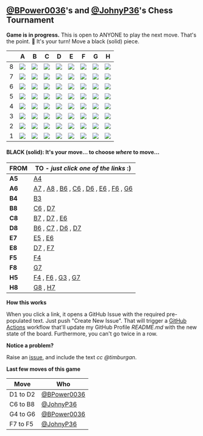 
## [@BPower0036](https://github.com/BPower0036)'s and [@JohnyP36](https://github.com/JohnyP36)'s Chess Tournament

**Game is in progress.** This is open to ANYONE to play the next move. That's the point. :wave:  It's your turn! Move a black (solid) piece.

|   | A | B | C | D | E | F | G | H |
| - | - | - | - | - | - | - | - | - |
| 8 | ![](https://raw.githubusercontent.com/BPower0036/chess/master/chess_images/blank.png) | ![](https://raw.githubusercontent.com/BPower0036/chess/master/chess_images/n.png) | ![](https://raw.githubusercontent.com/BPower0036/chess/master/chess_images/b.png) | ![](https://raw.githubusercontent.com/BPower0036/chess/master/chess_images/q.png) | ![](https://raw.githubusercontent.com/BPower0036/chess/master/chess_images/k.png) | ![](https://raw.githubusercontent.com/BPower0036/chess/master/chess_images/b.png) | ![](https://raw.githubusercontent.com/BPower0036/chess/master/chess_images/blank.png) | ![](https://raw.githubusercontent.com/BPower0036/chess/master/chess_images/r.png) |
| 7 | ![](https://raw.githubusercontent.com/BPower0036/chess/master/chess_images/blank.png) | ![](https://raw.githubusercontent.com/BPower0036/chess/master/chess_images/blank.png) | ![](https://raw.githubusercontent.com/BPower0036/chess/master/chess_images/blank.png) | ![](https://raw.githubusercontent.com/BPower0036/chess/master/chess_images/blank.png) | ![](https://raw.githubusercontent.com/BPower0036/chess/master/chess_images/p.png) | ![](https://raw.githubusercontent.com/BPower0036/chess/master/chess_images/blank.png) | ![](https://raw.githubusercontent.com/BPower0036/chess/master/chess_images/blank.png) | ![](https://raw.githubusercontent.com/BPower0036/chess/master/chess_images/blank.png) |
| 6 | ![](https://raw.githubusercontent.com/BPower0036/chess/master/chess_images/r.png) | ![](https://raw.githubusercontent.com/BPower0036/chess/master/chess_images/blank.png) | ![](https://raw.githubusercontent.com/BPower0036/chess/master/chess_images/blank.png) | ![](https://raw.githubusercontent.com/BPower0036/chess/master/chess_images/blank.png) | ![](https://raw.githubusercontent.com/BPower0036/chess/master/chess_images/blank.png) | ![](https://raw.githubusercontent.com/BPower0036/chess/master/chess_images/blank.png) | ![](https://raw.githubusercontent.com/BPower0036/chess/master/chess_images/R.png) | ![](https://raw.githubusercontent.com/BPower0036/chess/master/chess_images/p.png) |
| 5 | ![](https://raw.githubusercontent.com/BPower0036/chess/master/chess_images/p.png) | ![](https://raw.githubusercontent.com/BPower0036/chess/master/chess_images/blank.png) | ![](https://raw.githubusercontent.com/BPower0036/chess/master/chess_images/blank.png) | ![](https://raw.githubusercontent.com/BPower0036/chess/master/chess_images/p.png) | ![](https://raw.githubusercontent.com/BPower0036/chess/master/chess_images/blank.png) | ![](https://raw.githubusercontent.com/BPower0036/chess/master/chess_images/p.png) | ![](https://raw.githubusercontent.com/BPower0036/chess/master/chess_images/blank.png) | ![](https://raw.githubusercontent.com/BPower0036/chess/master/chess_images/n.png) |
| 4 | ![](https://raw.githubusercontent.com/BPower0036/chess/master/chess_images/blank.png) | ![](https://raw.githubusercontent.com/BPower0036/chess/master/chess_images/p.png) | ![](https://raw.githubusercontent.com/BPower0036/chess/master/chess_images/blank.png) | ![](https://raw.githubusercontent.com/BPower0036/chess/master/chess_images/P.png) | ![](https://raw.githubusercontent.com/BPower0036/chess/master/chess_images/blank.png) | ![](https://raw.githubusercontent.com/BPower0036/chess/master/chess_images/blank.png) | ![](https://raw.githubusercontent.com/BPower0036/chess/master/chess_images/blank.png) | ![](https://raw.githubusercontent.com/BPower0036/chess/master/chess_images/P.png) |
| 3 | ![](https://raw.githubusercontent.com/BPower0036/chess/master/chess_images/blank.png) | ![](https://raw.githubusercontent.com/BPower0036/chess/master/chess_images/blank.png) | ![](https://raw.githubusercontent.com/BPower0036/chess/master/chess_images/blank.png) | ![](https://raw.githubusercontent.com/BPower0036/chess/master/chess_images/blank.png) | ![](https://raw.githubusercontent.com/BPower0036/chess/master/chess_images/blank.png) | ![](https://raw.githubusercontent.com/BPower0036/chess/master/chess_images/N.png) | ![](https://raw.githubusercontent.com/BPower0036/chess/master/chess_images/blank.png) | ![](https://raw.githubusercontent.com/BPower0036/chess/master/chess_images/B.png) |
| 2 | ![](https://raw.githubusercontent.com/BPower0036/chess/master/chess_images/blank.png) | ![](https://raw.githubusercontent.com/BPower0036/chess/master/chess_images/P.png) | ![](https://raw.githubusercontent.com/BPower0036/chess/master/chess_images/P.png) | ![](https://raw.githubusercontent.com/BPower0036/chess/master/chess_images/Q.png) | ![](https://raw.githubusercontent.com/BPower0036/chess/master/chess_images/P.png) | ![](https://raw.githubusercontent.com/BPower0036/chess/master/chess_images/P.png) | ![](https://raw.githubusercontent.com/BPower0036/chess/master/chess_images/blank.png) | ![](https://raw.githubusercontent.com/BPower0036/chess/master/chess_images/blank.png) |
| 1 | ![](https://raw.githubusercontent.com/BPower0036/chess/master/chess_images/blank.png) | ![](https://raw.githubusercontent.com/BPower0036/chess/master/chess_images/N.png) | ![](https://raw.githubusercontent.com/BPower0036/chess/master/chess_images/B.png) | ![](https://raw.githubusercontent.com/BPower0036/chess/master/chess_images/blank.png) | ![](https://raw.githubusercontent.com/BPower0036/chess/master/chess_images/K.png) | ![](https://raw.githubusercontent.com/BPower0036/chess/master/chess_images/blank.png) | ![](https://raw.githubusercontent.com/BPower0036/chess/master/chess_images/blank.png) | ![](https://raw.githubusercontent.com/BPower0036/chess/master/chess_images/blank.png) |

#### **BLACK (solid):** It's your move... to choose _where_ to move...

| FROM | TO - _just click one of the links_ :) |
| ---- | -- |
| **A5** | [A4](https://github.com/BPower0036/chess/issues/new?title=chess%7Cmove%7Ca5a4%7C92&body=Just+push+%27Submit+new+issue%27.+You+don%27t+need+to+do+anything+else.) |
| **A6** | [A7](https://github.com/BPower0036/chess/issues/new?title=chess%7Cmove%7Ca6a7%7C92&body=Just+push+%27Submit+new+issue%27.+You+don%27t+need+to+do+anything+else.) , [A8](https://github.com/BPower0036/chess/issues/new?title=chess%7Cmove%7Ca6a8%7C92&body=Just+push+%27Submit+new+issue%27.+You+don%27t+need+to+do+anything+else.) , [B6](https://github.com/BPower0036/chess/issues/new?title=chess%7Cmove%7Ca6b6%7C92&body=Just+push+%27Submit+new+issue%27.+You+don%27t+need+to+do+anything+else.) , [C6](https://github.com/BPower0036/chess/issues/new?title=chess%7Cmove%7Ca6c6%7C92&body=Just+push+%27Submit+new+issue%27.+You+don%27t+need+to+do+anything+else.) , [D6](https://github.com/BPower0036/chess/issues/new?title=chess%7Cmove%7Ca6d6%7C92&body=Just+push+%27Submit+new+issue%27.+You+don%27t+need+to+do+anything+else.) , [E6](https://github.com/BPower0036/chess/issues/new?title=chess%7Cmove%7Ca6e6%7C92&body=Just+push+%27Submit+new+issue%27.+You+don%27t+need+to+do+anything+else.) , [F6](https://github.com/BPower0036/chess/issues/new?title=chess%7Cmove%7Ca6f6%7C92&body=Just+push+%27Submit+new+issue%27.+You+don%27t+need+to+do+anything+else.) , [G6](https://github.com/BPower0036/chess/issues/new?title=chess%7Cmove%7Ca6g6%7C92&body=Just+push+%27Submit+new+issue%27.+You+don%27t+need+to+do+anything+else.) |
| **B4** | [B3](https://github.com/BPower0036/chess/issues/new?title=chess%7Cmove%7Cb4b3%7C92&body=Just+push+%27Submit+new+issue%27.+You+don%27t+need+to+do+anything+else.) |
| **B8** | [C6](https://github.com/BPower0036/chess/issues/new?title=chess%7Cmove%7Cb8c6%7C92&body=Just+push+%27Submit+new+issue%27.+You+don%27t+need+to+do+anything+else.) , [D7](https://github.com/BPower0036/chess/issues/new?title=chess%7Cmove%7Cb8d7%7C92&body=Just+push+%27Submit+new+issue%27.+You+don%27t+need+to+do+anything+else.) |
| **C8** | [B7](https://github.com/BPower0036/chess/issues/new?title=chess%7Cmove%7Cc8b7%7C92&body=Just+push+%27Submit+new+issue%27.+You+don%27t+need+to+do+anything+else.) , [D7](https://github.com/BPower0036/chess/issues/new?title=chess%7Cmove%7Cc8d7%7C92&body=Just+push+%27Submit+new+issue%27.+You+don%27t+need+to+do+anything+else.) , [E6](https://github.com/BPower0036/chess/issues/new?title=chess%7Cmove%7Cc8e6%7C92&body=Just+push+%27Submit+new+issue%27.+You+don%27t+need+to+do+anything+else.) |
| **D8** | [B6](https://github.com/BPower0036/chess/issues/new?title=chess%7Cmove%7Cd8b6%7C92&body=Just+push+%27Submit+new+issue%27.+You+don%27t+need+to+do+anything+else.) , [C7](https://github.com/BPower0036/chess/issues/new?title=chess%7Cmove%7Cd8c7%7C92&body=Just+push+%27Submit+new+issue%27.+You+don%27t+need+to+do+anything+else.) , [D6](https://github.com/BPower0036/chess/issues/new?title=chess%7Cmove%7Cd8d6%7C92&body=Just+push+%27Submit+new+issue%27.+You+don%27t+need+to+do+anything+else.) , [D7](https://github.com/BPower0036/chess/issues/new?title=chess%7Cmove%7Cd8d7%7C92&body=Just+push+%27Submit+new+issue%27.+You+don%27t+need+to+do+anything+else.) |
| **E7** | [E5](https://github.com/BPower0036/chess/issues/new?title=chess%7Cmove%7Ce7e5%7C92&body=Just+push+%27Submit+new+issue%27.+You+don%27t+need+to+do+anything+else.) , [E6](https://github.com/BPower0036/chess/issues/new?title=chess%7Cmove%7Ce7e6%7C92&body=Just+push+%27Submit+new+issue%27.+You+don%27t+need+to+do+anything+else.) |
| **E8** | [D7](https://github.com/BPower0036/chess/issues/new?title=chess%7Cmove%7Ce8d7%7C92&body=Just+push+%27Submit+new+issue%27.+You+don%27t+need+to+do+anything+else.) , [F7](https://github.com/BPower0036/chess/issues/new?title=chess%7Cmove%7Ce8f7%7C92&body=Just+push+%27Submit+new+issue%27.+You+don%27t+need+to+do+anything+else.) |
| **F5** | [F4](https://github.com/BPower0036/chess/issues/new?title=chess%7Cmove%7Cf5f4%7C92&body=Just+push+%27Submit+new+issue%27.+You+don%27t+need+to+do+anything+else.) |
| **F8** | [G7](https://github.com/BPower0036/chess/issues/new?title=chess%7Cmove%7Cf8g7%7C92&body=Just+push+%27Submit+new+issue%27.+You+don%27t+need+to+do+anything+else.) |
| **H5** | [F4](https://github.com/BPower0036/chess/issues/new?title=chess%7Cmove%7Ch5f4%7C92&body=Just+push+%27Submit+new+issue%27.+You+don%27t+need+to+do+anything+else.) , [F6](https://github.com/BPower0036/chess/issues/new?title=chess%7Cmove%7Ch5f6%7C92&body=Just+push+%27Submit+new+issue%27.+You+don%27t+need+to+do+anything+else.) , [G3](https://github.com/BPower0036/chess/issues/new?title=chess%7Cmove%7Ch5g3%7C92&body=Just+push+%27Submit+new+issue%27.+You+don%27t+need+to+do+anything+else.) , [G7](https://github.com/BPower0036/chess/issues/new?title=chess%7Cmove%7Ch5g7%7C92&body=Just+push+%27Submit+new+issue%27.+You+don%27t+need+to+do+anything+else.) |
| **H8** | [G8](https://github.com/BPower0036/chess/issues/new?title=chess%7Cmove%7Ch8g8%7C92&body=Just+push+%27Submit+new+issue%27.+You+don%27t+need+to+do+anything+else.) , [H7](https://github.com/BPower0036/chess/issues/new?title=chess%7Cmove%7Ch8h7%7C92&body=Just+push+%27Submit+new+issue%27.+You+don%27t+need+to+do+anything+else.) |

**How this works**

When you click a link, it opens a GitHub Issue with the required pre-populated text. Just push "Create New Issue". That will trigger a [GitHub Actions](https://github.blog/2020-07-03-github-action-hero-casey-lee/#getting-started-with-github-actions) workflow that'll update my GitHub Profile _README.md_ with the new state of the board. Furthermore, you can't go twice in a row. 

**Notice a problem?**

Raise an [issue](https://github.com/BPower0036/chess/issues), and include the text _cc @timburgan_.

**Last few moves of this game**

| Move  | Who |
| ----- | --- |
| D1 to D2 | [@BPower0036](https://github.com/BPower0036) |
| C6 to B8 | [@JohnyP36](https://github.com/JohnyP36) |
| G4 to G6 | [@BPower0036](https://github.com/BPower0036) |
| F7 to F5 | [@JohnyP36](https://github.com/JohnyP36) |
